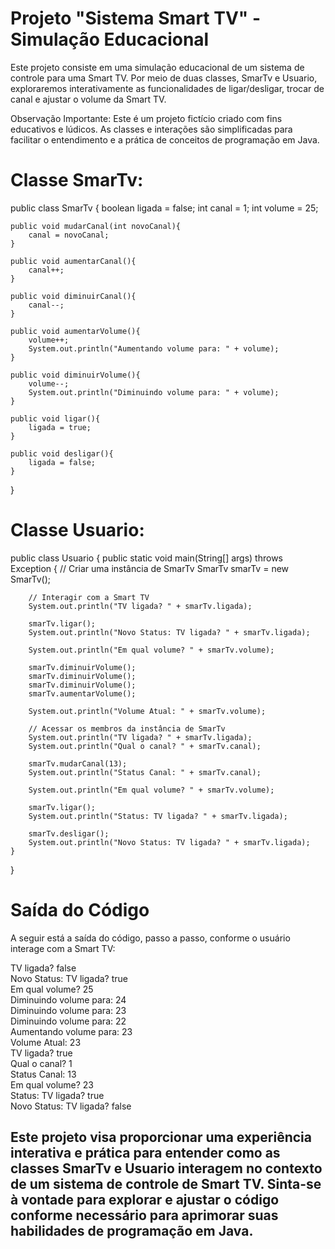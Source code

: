 # Projeto "Sistema Smart TV" - Simulação Educacional

Este projeto consiste em uma simulação educacional de um sistema de controle para uma Smart TV. Por meio de duas classes, SmarTv e Usuario, exploraremos interativamente as funcionalidades de ligar/desligar, trocar de canal e ajustar o volume da Smart TV.

Observação Importante: Este é um projeto fictício criado com fins educativos e lúdicos. As classes e interações são simplificadas para facilitar o entendimento e a prática de conceitos de programação em Java.

# Classe SmarTv:

public class SmarTv {
    boolean ligada = false;
    int canal = 1;
    int volume = 25;

    public void mudarCanal(int novoCanal){
        canal = novoCanal;
    }

    public void aumentarCanal(){
        canal++;
    }

    public void diminuirCanal(){
        canal--;
    }

    public void aumentarVolume(){
        volume++;
        System.out.println("Aumentando volume para: " + volume);
    }

    public void diminuirVolume(){
        volume--;
        System.out.println("Diminuindo volume para: " + volume);
    }

    public void ligar(){
        ligada = true;
    }

    public void desligar(){
        ligada = false;
    }
}


# Classe Usuario:

public class Usuario {
    public static void main(String[] args) throws Exception {
        // Criar uma instância de SmarTv
        SmarTv smarTv = new SmarTv();

        // Interagir com a Smart TV
        System.out.println("TV ligada? " + smarTv.ligada);

        smarTv.ligar();
        System.out.println("Novo Status: TV ligada? " + smarTv.ligada);

        System.out.println("Em qual volume? " + smarTv.volume);

        smarTv.diminuirVolume();
        smarTv.diminuirVolume();
        smarTv.diminuirVolume();
        smarTv.aumentarVolume();

        System.out.println("Volume Atual: " + smarTv.volume);

        // Acessar os membros da instância de SmarTv
        System.out.println("TV ligada? " + smarTv.ligada);
        System.out.println("Qual o canal? " + smarTv.canal);

        smarTv.mudarCanal(13);
        System.out.println("Status Canal: " + smarTv.canal);

        System.out.println("Em qual volume? " + smarTv.volume);

        smarTv.ligar();
        System.out.println("Status: TV ligada? " + smarTv.ligada);

        smarTv.desligar();
        System.out.println("Novo Status: TV ligada? " + smarTv.ligada);
    }
}

# Saída do Código
A seguir está a saída do código, passo a passo, conforme o usuário interage com a Smart TV:

TV ligada? false  
Novo Status: TV ligada? true  
Em qual volume? 25  
Diminuindo volume para: 24  
Diminuindo volume para: 23  
Diminuindo volume para: 22  
Aumentando volume para: 23  
Volume Atual: 23  
TV ligada? true  
Qual o canal? 1  
Status Canal: 13  
Em qual volume? 23  
Status: TV ligada? true  
Novo Status: TV ligada? false



## Este projeto visa proporcionar uma experiência interativa e prática para entender como as classes SmarTv e Usuario interagem no contexto de um sistema de controle de Smart TV. Sinta-se à vontade para explorar e ajustar o código conforme necessário para aprimorar suas habilidades de programação em Java.
